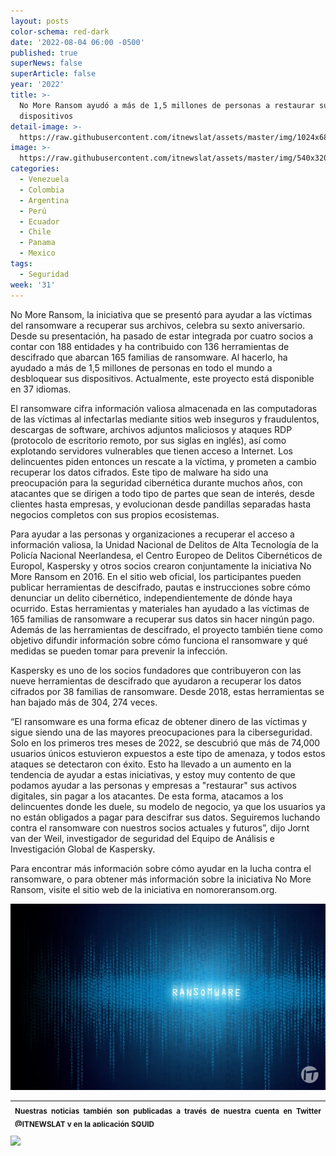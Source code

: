 ```yaml
---
layout: posts
color-schema: red-dark
date: '2022-08-04 06:00 -0500'
published: true
superNews: false
superArticle: false
year: '2022'
title: >-
  No More Ransom ayudó a más de 1,5 millones de personas a restaurar sus
  dispositivos
detail-image: >-
  https://raw.githubusercontent.com/itnewslat/assets/master/img/1024x680/ramsomware-g.jpg
image: >-
  https://raw.githubusercontent.com/itnewslat/assets/master/img/540x320/ramsomware-p.jpg
categories:
  - Venezuela
  - Colombia
  - Argentina
  - Perú
  - Ecuador
  - Chile
  - Panama
  - Mexico
tags:
  - Seguridad
week: '31'
---
```

No More Ransom, la iniciativa que se presentó para ayudar a las víctimas del ransomware a recuperar sus archivos, celebra su sexto aniversario. Desde su presentación, ha pasado de estar integrada por cuatro socios a contar con 188 entidades y ha contribuido con 136 herramientas de descifrado que abarcan 165 familias de ransomware. Al hacerlo, ha ayudado a más de 1,5 millones de personas en todo el mundo a desbloquear sus dispositivos. Actualmente, este proyecto está disponible en 37 idiomas.
 
El ransomware cifra información valiosa almacenada en las computadoras de las víctimas al infectarlas mediante sitios web inseguros y fraudulentos, descargas de software, archivos adjuntos maliciosos y ataques RDP (protocolo de escritorio remoto, por sus siglas en inglés), así como explotando servidores vulnerables que tienen acceso a Internet. Los delincuentes piden entonces un rescate a la víctima, y prometen a cambio recuperar los datos cifrados. Este tipo de malware ha sido una preocupación para la seguridad cibernética durante muchos años, con atacantes que se dirigen a todo tipo de partes que sean de interés, desde clientes hasta empresas, y evolucionan desde pandillas separadas hasta negocios completos con sus propios ecosistemas.
 
Para ayudar a las personas y organizaciones a recuperar el acceso a información valiosa, la Unidad Nacional de Delitos de Alta Tecnología de la Policía Nacional Neerlandesa, el Centro Europeo de Delitos Cibernéticos de Europol, Kaspersky y otros socios crearon conjuntamente la iniciativa No More Ransom en 2016. En el sitio web oficial, los participantes pueden publicar herramientas de descifrado, pautas e instrucciones sobre cómo denunciar un delito cibernético, independientemente de dónde haya ocurrido. Estas herramientas y materiales han ayudado a las víctimas de 165 familias de ransomware a recuperar sus datos sin hacer ningún pago. Además de las herramientas de descifrado, el proyecto también tiene como objetivo difundir información sobre cómo funciona el ransomware y qué medidas se pueden tomar para prevenir la infección.
 
Kaspersky es uno de los socios fundadores que contribuyeron con las nueve herramientas de descifrado que ayudaron a recuperar los datos cifrados por 38 familias de ransomware. Desde 2018, estas herramientas se han bajado más de 304, 274 veces.
 
“El ransomware es una forma eficaz de obtener dinero de las víctimas y sigue siendo una de las mayores preocupaciones para la ciberseguridad. Solo en los primeros tres meses de 2022, se descubrió que más de 74,000 usuarios únicos estuvieron expuestos a este tipo de amenaza, y todos estos ataques se detectaron con éxito. Esto ha llevado a un aumento en la tendencia de ayudar a estas iniciativas, y estoy muy contento de que podamos ayudar a las personas y empresas a "restaurar" sus activos digitales, sin pagar a los atacantes. De esta forma, atacamos a los delincuentes donde les duele, su modelo de negocio, ya que los usuarios ya no están obligados a pagar para descifrar sus datos. Seguiremos luchando contra el ransomware con nuestros socios actuales y futuros”, dijo Jornt van der Weil, investigador de seguridad del Equipo de Análisis e Investigación Global de Kaspersky.
 
Para encontrar más información sobre cómo ayudar en la lucha contra el ransomware, o para obtener más información sobre la iniciativa No More Ransom, visite el sitio web de la iniciativa en nomoreransom.org.

![](https://raw.githubusercontent.com/itnewslat/assets/master/img/540x320/ramsomware-p.jpg)

<table style="height: 42px;" width="569">
<tbody>
<tr>
<td style="text-align: justify;"><sub><strong>Nuestras noticias también son publicadas a través de nuestra cuenta en Twitter <a href="https://twitter.com/itnewslat?lang=es">@ITNEWSLAT</a> y en la aplicación <a href="https://squidapp.co/en/">SQUID</a></strong></sub></td>
</tr>
</tbody>
</table>

<img src="https://tracker.metricool.com/c3po.jpg?hash=56f88a41e39ab42c063cc51676587a04"/>